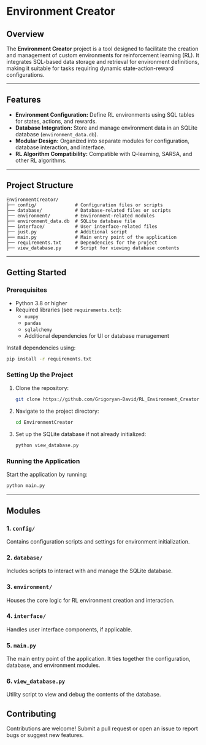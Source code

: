# Environment Creator

## Overview
The **Environment Creator** project is a tool designed to facilitate the creation and management of custom environments for reinforcement learning (RL). It integrates SQL-based data storage and retrieval for environment definitions, making it suitable for tasks requiring dynamic state-action-reward configurations.

---

## Features
- **Environment Configuration:** Define RL environments using SQL tables for states, actions, and rewards.
- **Database Integration:** Store and manage environment data in an SQLite database (`environment_data.db`).
- **Modular Design:** Organized into separate modules for configuration, database interaction, and interface.
- **RL Algorithm Compatibility:** Compatible with Q-learning, SARSA, and other RL algorithms.

---

## Project Structure
```
EnvironmentCreator/
├── config/              # Configuration files or scripts
├── database/            # Database-related files or scripts
├── environment/         # Environment-related modules
├── environment_data.db  # SQLite database file
├── interface/           # User interface-related files
├── just.py              # Additional script
├── main.py              # Main entry point of the application
├── requirements.txt     # Dependencies for the project
├── view_database.py     # Script for viewing database contents
```

---

## Getting Started

### Prerequisites
- Python 3.8 or higher
- Required libraries (see `requirements.txt`):
  - `numpy`
  - `pandas`
  - `sqlalchemy`
  - Additional dependencies for UI or database management

Install dependencies using:
```bash
pip install -r requirements.txt
```

### Setting Up the Project
1. Clone the repository:
   ```bash
   git clone https://github.com/Grigoryan-David/RL_Environment_Creator.git
   ```
2. Navigate to the project directory:
   ```bash
   cd EnvironmentCreator
   ```
3. Set up the SQLite database if not already initialized:
   ```bash
   python view_database.py
   ```

### Running the Application
Start the application by running:
```bash
python main.py
```

---

## Modules

### 1. `config/`
Contains configuration scripts and settings for environment initialization.

### 2. `database/`
Includes scripts to interact with and manage the SQLite database.

### 3. `environment/`
Houses the core logic for RL environment creation and interaction.

### 4. `interface/`
Handles user interface components, if applicable.

### 5. `main.py`
The main entry point of the application. It ties together the configuration, database, and environment modules.

### 6. `view_database.py`
Utility script to view and debug the contents of the database.


## Contributing
Contributions are welcome! Submit a pull request or open an issue to report bugs or suggest new features.


